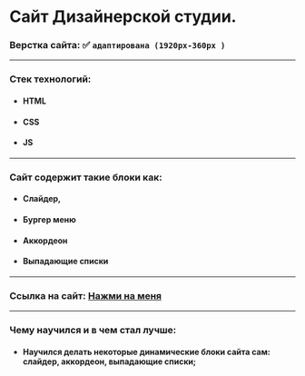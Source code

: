 # Сайт Дизайнерской студии.

### Верстка сайта: :white_check_mark: `адаптирована (1920px-360px )`

---

### Стек технологий:

- #### HTML
- #### CSS
- #### JS

---

### Сайт содержит такие блоки как:

- #### Слайдер,
- #### Бургер меню
- #### Аккордеон
- #### Выпадающие списки

---

### Ссылка на сайт: [Нажми на меня](https://dzhambulat-kagermanov.github.io/portfolio-stansAssets/)

---

### Чему научился и в чем стал лучше:

- #### Научился делать некоторые динамические блоки сайта сам: слайдер, аккордеон, выпадающие списки;
